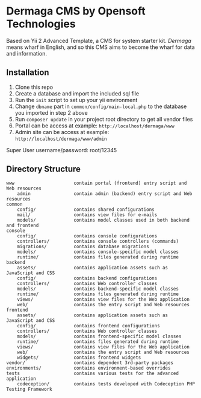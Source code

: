 # Dermaga CMS by Opensoft Technologies

Based on Yii 2 Advanced Template, a CMS for system starter kit. *Dermaga* means wharf in English, and so this CMS aims to become the wharf for data and information. 

## Installation
1. Clone this repo
2. Create a database and import the included sql file
3. Run the ```init``` script to set up your yii environment
4. Change ```dbname``` part in ```common/config/main-local.php``` to the database you imported in step 2 above
5. Run ```composer update``` in your project root directory to get all vendor files
6. Portal can be access at example: ```http://localhost/dermaga/www```
7. Admin site can be access at example: ```http://localhost/dermaga/www/admin```

Super User username/password: root/12345

Directory Structure
-------------------

```
www                      contain portal (frontend) entry script and Web resources
    admin                contain admin (backend) entry script and Web resources
common
    config/              contains shared configurations
    mail/                contains view files for e-mails
    models/              contains model classes used in both backend and frontend
console
    config/              contains console configurations
    controllers/         contains console controllers (commands)
    migrations/          contains database migrations
    models/              contains console-specific model classes
    runtime/             contains files generated during runtime
backend
    assets/              contains application assets such as JavaScript and CSS
    config/              contains backend configurations
    controllers/         contains Web controller classes
    models/              contains backend-specific model classes
    runtime/             contains files generated during runtime
    views/               contains view files for the Web application
    web/                 contains the entry script and Web resources
frontend
    assets/              contains application assets such as JavaScript and CSS
    config/              contains frontend configurations
    controllers/         contains Web controller classes
    models/              contains frontend-specific model classes
    runtime/             contains files generated during runtime
    views/               contains view files for the Web application
    web/                 contains the entry script and Web resources
    widgets/             contains frontend widgets
vendor/                  contains dependent 3rd-party packages
environments/            contains environment-based overrides
tests                    contains various tests for the advanced application
    codeception/         contains tests developed with Codeception PHP Testing Framework
```
